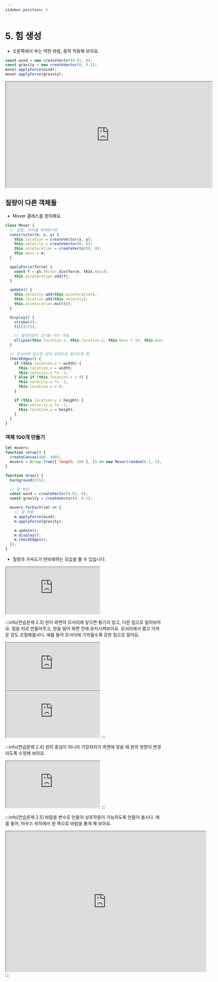```yaml
---
sidebar_position: 5
---
```


# 5. 힘 생성

- 오른쪽에서 부는 약한 바람, 중력 적용해 보아요.

```js
const wind = new createVector(0.01, 0);
const gravity = new createVector(0, 0.1);
mover.applyForce(wind);
mover.applyForce(gravity);
```

<iframe width="660" height="340" src="https://editor.p5js.org/urbanscratcher/full/oUuWWS-FI"></iframe>

## 질량이 다른 객체들

- Mover 클래스를 정의해요.

```js
class Mover {
  // 질량, 위치를 매개변수화
  constructor(m, x, y) {
    this.location = createVector(x, y);
    this.velocity = createVector(0, 0);
    this.acceleration = createVector(0, 0);
    this.mass = m;
  }

  applyForce(force) {
    const f = p5.Vector.div(force, this.mass);
    this.acceleration.add(f);
  }

  update() {
    this.velocity.add(this.acceleration);
    this.location.add(this.velocity);
    this.acceleration.mult(0);
  }

  display() {
    stroke(0);
    fill(175);

    // 질량만큼의 크기를 가진 객체
    ellipse(this.location.x, this.location.y, this.mass * 16, this.mass * 16);
  }

  // 모서리에 닿으면 반대 방향으로 튕기도록 함
  checkEdges() {
    if (this.location.x > width) {
      this.location.x = width;
      this.velocity.x *= -1;
    } else if (this.location.x < 0) {
      this.velocity.x *= -1;
      this.location.x = 0;
    }

    if (this.location.y > height) {
      this.velocity.y *= -1;
      this.location.y = height;
    }
  }
}
```

### 객체 100개 만들기

```js
let movers;
function setup() {
  createCanvas(400, 400);
  movers = Array.from({ length: 100 }, () => new Mover(random(0.1, 5), 0, 0));
}

function draw() {
  background(255);

  // 힘 생성
  const wind = createVector(0.01, 0);
  const gravity = createVector(0, 0.1);

  movers.forEach((m) => {
    // 힘 적용
    m.applyForce(wind);
    m.applyForce(gravity);

    m.update();
    m.display();
    m.checkEdges();
  });
}
```

- 질량과 가속도가 반비례하는 모습을 볼 수 있습니다.
<iframe class="editor" src="https://editor.p5js.org/urbanscratcher/full/O_Q0rnZVe"></iframe>

:::info[연습문제 2.3]
원이 화면의 모서리에 닿으면 튕기지 않고, 다른 힘으로 밀어보아요. 힘을 따로 만들어주고, 원을 밀어 화면 안에 유지시켜보아요. 모서리에서 멀고 가까운 강도 조절해봅시다. 예를 들어 모서리에 가까울수록 강한 힘으로 밀어요.

<iframe class="editor" src="https://editor.p5js.org/urbanscratcher/full/tumz-TO_n"></iframe>
<iframe class="editor" src="https://editor.p5js.org/urbanscratcher/full/lZJTD9oXV"></iframe>
:::

:::info[연습문제 2.4]
원의 중심이 아니라 가장자리가 측면에 닿을 때 원의 방향이 변경되도록 수정해 보아요.

<iframe class="editor" src="https://editor.p5js.org/urbanscratcher/full/4F2UkkQSV"></iframe>
:::

:::info[연습문제 2.5]
바람을 변수로 만들어 상호작용이 가능하도록 만들어 봅시다. 예를 들어, 마우스 위치에서 원 쪽으로 바람을 불게 해 보아요.

<iframe  width="640" height="450" src="https://editor.p5js.org/urbanscratcher/full/KOLL4Xyau"></iframe>
:::
